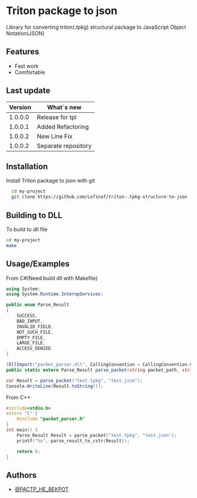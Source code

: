 
# Triton package to json

Library for converting triton(.tpkg) structural package to JavaScript Object Notation(JSON)


## Features

- Fast work
- Comfortable

## Last update

| Version             | What`s new                                                                |
| ----------------- | ------------------------------------------------------------------ |
| 1.0.0.0 | Release for tpl |
| 1.0.0.1 | Added Refactoring |
| 1.0.0.2 | New Line Fix |
| 1.0.0.2 | Separate repository |





## Installation

Install Triton package to json with git

```bash
  cd my-project
  git clone https://github.com/Lofinaf/triton-.tpkg-structure-to-json
```
    
## Building to DLL

To build to dll file

```bash
cd my-project
make
```


## Usage/Examples

From C#(Need build dll with Makefile)
```csharp
using System;
using System.Runtime.InteropServices;

public enum Parse_Result
{
    SUCCESS,
    BAD_INPUT,
    INVALID_FIELD,
    NOT_SUCH_FILE,
    EMPTY_FILE,
    LARGE_FILE,
    ACCESS_DENIED
}

[DllImport("packet_parser.dll", CallingConvention = CallingConvention.Cdecl)]
public static extern Parse_Result parse_packet(string packet_path, string output_path);

var Result = parse_packet("test.tpkg", "test.json");
Console.WriteLine(Result.toString());
```

From C++

```cpp
#include<stdio.h>
extern "C" {
    #include "packet_parser.h"
}
int main() {
    Parse_Result Result = parse_packet("test.tpkg", "test.json");
    printf("%s", parse_result_to_cstr(Result));

    return 0;
}
```


## Authors

- [@РАСТР_НЕ_ВЕКРОТ](https://github.com/Nikita-bunikido)

